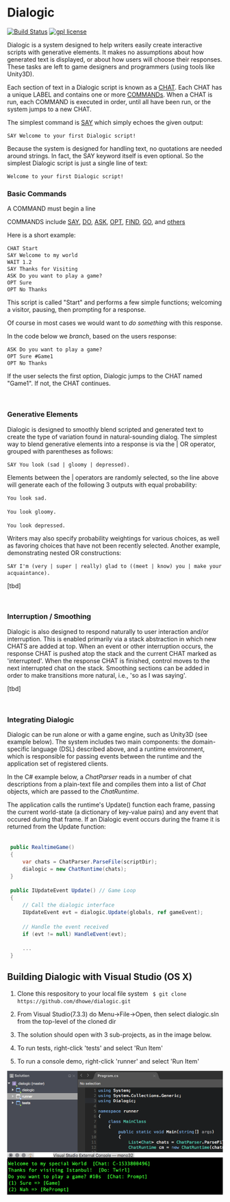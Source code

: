 # Dialogic

[![Build Status](https://travis-ci.org/dhowe/dialogic.svg?branch=master)](https://travis-ci.org/dhowe/dialogic) <a href="http://www.gnu.org/licenses/gpl-3.0.en.html"><img src="https://img.shields.io/badge/license-GPL-orange.svg" alt="gpl license"></a>

Dialogic is a system designed to help writers easily create interactive scripts with generative elements. It makes no assumptions about how generated text is displayed, or about how users will choose their responses. These tasks are left to game designers and programmers (using tools like Unity3D).

Each section of text in a Dialogic script is known as a [CHAT](https://github.com/dhowe/dialogic/wiki/Command-Reference#chat). Each CHAT has a unique LABEL and contains one or more [COMMANDs](https://github.com/dhowe/dialogic/wiki/Command-Reference). When a CHAT is run, each COMMAND is executed in order, until all have been run, or the system jumps to a new CHAT. 

The simplest command is [SAY](https://github.com/dhowe/dialogic/wiki/Commands#say) which simply echoes the given output:

````
SAY Welcome to your first Dialogic script!
````

Because the system is designed for handling text, no quotations are needed around strings. In fact, the SAY keyword itself is even optional. So the simplest Dialogic script is just a single line of text:

````
Welcome to your first Dialogic script!
````

### Basic Commands

A COMMAND must begin a line

COMMANDS include [SAY](https://github.com/dhowe/dialogic/wiki/Command-Reference#say), [DO](https://github.com/dhowe/dialogic/wiki/Command-Reference#do), [ASK](https://github.com/dhowe/dialogic/wiki/Command-Reference#ask), [OPT](https://github.com/dhowe/dialogic/wiki/Command-Reference#opt), [FIND](https://github.com/dhowe/dialogic/wiki/Command-Reference#find), [GO](https://github.com/dhowe/dialogic/wiki/Command-Reference#go), and [others](https://github.com/dhowe/dialogic/wiki/Command-Reference)

Here is a short example:

````
CHAT Start
SAY Welcome to my world
WAIT 1.2
SAY Thanks for Visiting
ASK Do you want to play a game?
OPT Sure
OPT No Thanks
````

This script is called "Start" and performs a few simple functions; welcoming a visitor, pausing, then prompting for a response. 

Of course in most cases we would want to _do something_ with this response. 

In the code below we _branch_, based on the users response:

````
ASK Do you want to play a game?
OPT Sure #Game1
OPT No Thanks
````

If the user selects the first option, Dialogic jumps to the CHAT named "Game1". If not, the CHAT continues.

&nbsp;

### Generative Elements

Dialogic is designed to smoothly blend scripted and generated text to create the type of variation found in natural-sounding dialog. The simplest way to blend generative elements into a response is via the | OR operator, grouped with parentheses as follows:

````
SAY You look (sad | gloomy | depressed).
````

Elements between the | operators are randomly selected, so the line above will generate each of the following 3 outputs with equal probability:

````
You look sad.
 
You look gloomy.
 
You look depressed.
````

Writers may also specify probability weightings for various choices, as well as favoring choices that have not been recently selected. Another example, demonstrating nested OR constructions:

````
SAY I'm (very | super | really) glad to ((meet | know) you | make your acquaintance).
````

[tbd]

&nbsp;

### Interruption / Smoothing

Dialogic is also designed to respond naturally to user interaction and/or interruption. This is enabled primarily via a stack abstraction in which new CHATS are added at top. When an event or other interruption occurs, the response CHAT is pushed atop the stack and the current CHAT marked as 'interrupted'. When the response CHAT is finished, control moves to the next interrupted chat on the stack. Smoothing sections can be added in order to make transitions more natural, i.e., 'so as I was saying'.

[tbd]

&nbsp;

### Integrating Dialogic

Dialogic can be run alone or with a game engine, such as Unity3D (see example below). The system includes two main components: the domain-specific language (DSL) described above, and a runtime environment, which is responsible for passing events between the runtime and the application set of registered clients. 

In the C# example below, a _ChatParser_ reads in a number of chat descriptions from a plain-text file and compiles them into a list of _Chat_ objects, which are passed to the _ChatRuntime_. 

The application calls the runtime's Update() function each frame, passing the current world-state (a dictionary of key-value pairs) and any event that occured during that frame. If an Dialogic event occurs during the frame it is returned from the Update function:
````C#

 public RealtimeGame() 
 {
     var chats = ChatParser.ParseFile(scriptDir); 
     dialogic = new ChatRuntime(chats);
 }

 public IUpdateEvent Update() // Game Loop
 {
     // Call the dialogic interface
     IUpdateEvent evt = dialogic.Update(globals, ref gameEvent);

     // Handle the event received
     if (evt != null) HandleEvent(evt);
     
     ...
 }
````

## Building Dialogic with Visual Studio (OS X)

1. Clone this respository to your local file system ```` $ git clone https://github.com/dhowe/dialogic.git````

1. From Visual Studio(7.3.3) do Menu->File->Open, then select dialogic.sln from the top-level of the cloned dir

1. The solution should open with 3 sub-projects, as in the image below. 

1. To run tests, right-click 'tests' and select 'Run Item'

1. To run a console demo, right-click 'runner' and select 'Run Item'

![](res/vsloaded.png?raw=true)



&nbsp;
